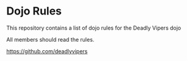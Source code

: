 Dojo Rules
==========

This repository contains a list of dojo rules for the Deadly Vipers dojo

All members should read the rules.

<https://github.com/deadlyvipers>
